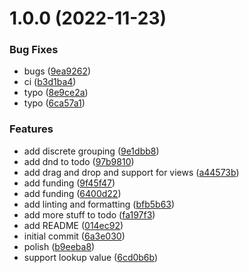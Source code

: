 # 1.0.0 (2022-11-23)


### Bug Fixes

* bugs ([9ea9262](https://github.com/gpichot/airtable-block-summary-table/commit/9ea92626a7ebd922e9034734b8f22134355a6d2f))
* ci ([b3d1ba4](https://github.com/gpichot/airtable-block-summary-table/commit/b3d1ba4f32f2ee6158f63f69c98b0f907662d106))
* typo ([8e9ce2a](https://github.com/gpichot/airtable-block-summary-table/commit/8e9ce2ad225ac3f9add4e3e826c5e776d0e8c270))
* typo ([6ca57a1](https://github.com/gpichot/airtable-block-summary-table/commit/6ca57a13abba1f8db5e20336ab8c2b613bb8b735))


### Features

* add discrete grouping ([9e1dbb8](https://github.com/gpichot/airtable-block-summary-table/commit/9e1dbb8092c1779521315e03abe9e77158f39362))
* add dnd to todo ([97b9810](https://github.com/gpichot/airtable-block-summary-table/commit/97b9810ebedcc74756ad0b11fc199fecd058ea66))
* add drag and drop and support for views ([a44573b](https://github.com/gpichot/airtable-block-summary-table/commit/a44573bbf5800770b8edd5d396b133cfaca19d8a))
* add funding ([9f45f47](https://github.com/gpichot/airtable-block-summary-table/commit/9f45f47092a4efbab6820a56cbb0f28693454e7e))
* add funding ([6400d22](https://github.com/gpichot/airtable-block-summary-table/commit/6400d22dbd4194bbe1e7c913e19f823ccc55cd27))
* add linting and formatting ([bfb5b63](https://github.com/gpichot/airtable-block-summary-table/commit/bfb5b63be1dd9194629e30d8c83fad22a1c95edb))
* add more stuff to todo ([fa197f3](https://github.com/gpichot/airtable-block-summary-table/commit/fa197f3bf791571a2926a43db46e89d58f45baf5))
* add README ([014ec92](https://github.com/gpichot/airtable-block-summary-table/commit/014ec929a8f51fbfefcac68b9ccd4f814e0ef575))
* initial commit ([6a3e030](https://github.com/gpichot/airtable-block-summary-table/commit/6a3e030920fb13a69452ebce9003de3dab084faa))
* polish ([b9eeba8](https://github.com/gpichot/airtable-block-summary-table/commit/b9eeba895dbd774d6d978388f676cde8d231dadb))
* support lookup value ([6cd0b6b](https://github.com/gpichot/airtable-block-summary-table/commit/6cd0b6bf9daf1ca3d4f925e22121ba1b4d2cf21f))
